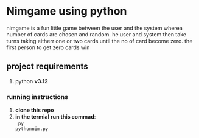 # Nimgame using python
nimgame is a fun little game between the user and the system wherea number of cards are chosen and random. he user and system then take turns taking eitherr one or two cards until the no of card become zero. the first person to get zero cards win
## project requirements
1. python **v3.12**
### running instructions
1. __clone this repo__
2. __in the termial run this commad__:
<br><code>
py pythonnim.py

</code>